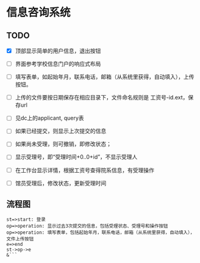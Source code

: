 # 信息咨询系统

## TODO
- [x] 顶部显示简单的用户信息，退出按钮
- [ ] 界面参考学校信息门户的响应式布局
- [ ] 填写表单，如起始年月，联系电话，邮箱（从系统里获得，自动填入），上传按钮。
- [ ] 上传的文件要按日期保存在相应目录下，文件命名规则是 工资号-id.ext，保存url

- [ ] 见dc上的applicant, query表

- [ ] 如果已经提交，则显示上次提交的信息
- [ ] 如果尚未受理，则可撤销，即修改状态；
- [ ] 显示受理号，即“受理时间+0..0+id”，不显示受理人

- [ ] 在工作台显示详情，根据工资号查得院系信息，有受理操作
- [ ] 馆员受理后，修改状态，更新受理时间

## 流程图
```flow
st=>start: 登录
op=>operation: 显示过去3次提交的信息，包括受理状态、受理号和操作按钮
op=>operation: 填写表单，包括起始年月，联系电话，邮箱（从系统里获得，自动填入），文件上传按钮
e=>end
st->op->e
&```
